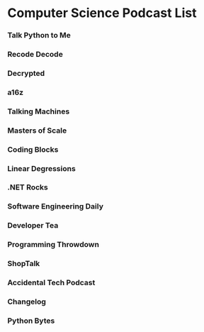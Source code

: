 # Computer Science Podcast List

### Talk Python to Me
### Recode Decode
### Decrypted
### a16z
### Talking Machines
### Masters of Scale
### Coding Blocks
### Linear Degressions
### .NET Rocks
### Software Engineering Daily
### Developer Tea
### Programming Throwdown
### ShopTalk
### Accidental Tech Podcast
### Changelog
### Python Bytes

